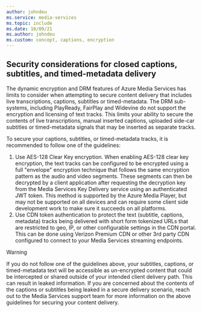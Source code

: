 ```yaml
---
author: johndeu
ms.service: media-services 
ms.topic: include
ms.date: 10/09/21
ms.author: johndeu
ms.custom: concept, captions, encryption
---
```


## Security considerations for closed captions, subtitles, and timed-metadata delivery

The dynamic encryption and DRM features of Azure Media Services has limits to consider when attempting to secure content delivery that includes live transcriptions, captions, subtitles or timed-metadata.
The DRM sub-systems, including PlayReady, FairPlay and Widevine do not support the encryption and licensing of text tracks.  This limits your ability to secure the contents of live transcriptions, manual inserted captions, uploaded side-car subtitles or timed-metadata signals that may be inserted as separate tracks.

To secure your captions, subtitles, or timed-metadata tracks, it is recommended to follow one of the guidelines:

1. Use AES-128 Clear Key encryption.  When enabling AES-128 clear key encryption, the text tracks can be configured to be encrypted using a full "envelope" encryption technique that follows the same encryption pattern as the audio and video segments. These segments can then be decrypted by a client application after requesting the decryption key from the Media Services Key Delivery service using an authenticated JWT token.  This method is supported by the Azure Media Player, but may not be supported on all devices and can require some client side development work to make sure it succeeds on all platforms. 
1. Use CDN token authentication to protect the text (subtitle, captions, metadata) tracks being delivered with short form tokenized URLs that are restricted to geo, IP, or other configurable settings in the CDN portal.  This can be done using Verizon Premium CDN or other 3rd party CDN configured to connect to your Media Services streaming endpoints. 

> [!WARNING]
> If you do not follow one of the guidelines above, your subtitles, captions, or timed-metadata text will be accessible as un-encrypted content that could be intercepted or shared outside of your intended client delivery path. 
> This can result in leaked information. If you are concerned about the contents of the captions or subtitles being leaked in a secure delivery scenario, reach out to the Media Services support team for more information on the above guidelines for securing your content delivery.
